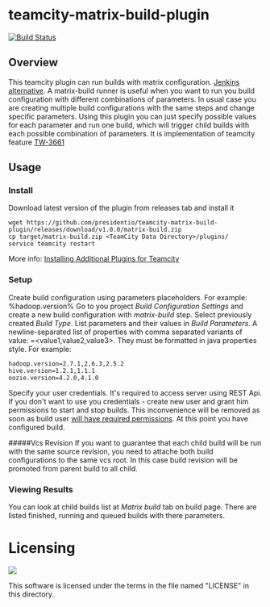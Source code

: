 # teamcity-matrix-build-plugin

[![Build Status](https://travis-ci.org/presidentio/teamcity-matrix-build-plugin.svg?branch=master)](https://travis-ci.org/presidentio/teamcity-matrix-build-plugin)

## Overview

This teamcity plugin can run builds with matrix configuration. [Jenkins alternative](https://wiki.jenkins-ci.org/display/JENKINS/Building+a+matrix+project).
A matrix-build runner is useful when you want to run you build configuration with different combinations of parameters. 
In usual case you are creating multiple build configurations with the same steps and change specific parameters.
Using this plugin you can just specify possible values for each parameter and run one build, which will trigger child builds with each possible combination of parameters.
It is implementation of teamcity feature [TW-3661](https://youtrack.jetbrains.com/issue/TW-3661)

## Usage

### Install
Download latest version of the plugin from releases tab and install it
```
wget https://github.com/presidentio/teamcity-matrix-build-plugin/releases/download/v1.0.0/matrix-build.zip
cp target/matrix-build.zip <TeamCity Data Directory>/plugins/
service teamcity restart
```
More info: [Installing Additional Plugins for Teamcity](https://confluence.jetbrains.com/display/TCD9/Installing+Additional+Plugins)

### Setup
Create build configuration using parameters placeholders. For example: %hadoop.version%
Go to you project *Build Configuration Settings* and create a new build configuration with *matrix-build* step.
Select previously created *Build Type*. 
List parameters and their values in *Build Parameters*. 
A newline-separated list of properties with comma separated variants of value: <parameter name>=<value1,value2,value3>. 
They must be formatted in java properties style. For example:
```
hadoop.version=2.7.1,2.6.3,2.5.2
hive.version=1.2.1,1.1.1
oozie.version=4.2.0,4.1.0
```
Specify your user credentials. It's required to access server using REST Api. 
If you don't want to use you credentials - create new user and grant him permissions to start and stop builds.
This inconvenience will be removed as soon as build user [will have required permissions](https://youtrack.jetbrains.com/issue/TW-39206).
At this point you have configured build.

#####Vcs Revision
If you want to guarantee that each child build will be run with the same source revision, you need to attache both build configurations to the same vcs root.
In this case build revision will be promoted from parent build to all child.

### Viewing Results
You can look at child builds list at *Matrix build* tab on build page. 
There are listed finished, running and queued builds with there parameters.

Licensing
=========

[![][license img]][license]

This software is licensed under the terms in the file named "LICENSE" in this directory.


[license]:LICENSE
[license img]:https://img.shields.io/badge/license-Apache%202.0-brightgreen.svg
